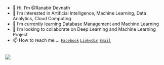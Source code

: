 - 👋 Hi, I’m @Ranabir Devnath
- 👀 I’m interested in Artificial Intelligence, Machine Learning, Data Analytics, Cloud Computing
- 🌱 I’m currently learning Database Management and Machine Learning
- 💞️ I’m looking to collaborate on Deep Learning and Machine Learning Project
- 📫 How to reach me ... 
[`Facebook`](https://www.facebook.com/pias.debnath/)
[`Linkedin`](https://www.linkedin.com/in/ranabir-devnath-3b9611139/)
[`Email`](ranabir.devnath@gmail.com)
<!---
pias97/pias97 is a ✨ special ✨ repository because its `README.md` (this file) appears on your GitHub profile.
You can click the Preview link to take a look at your changes.
--->


<br> 
<image align="center" src="https://github-readme-stats.vercel.app/api?username=pias97&theme=monokai"> 
<br> 
